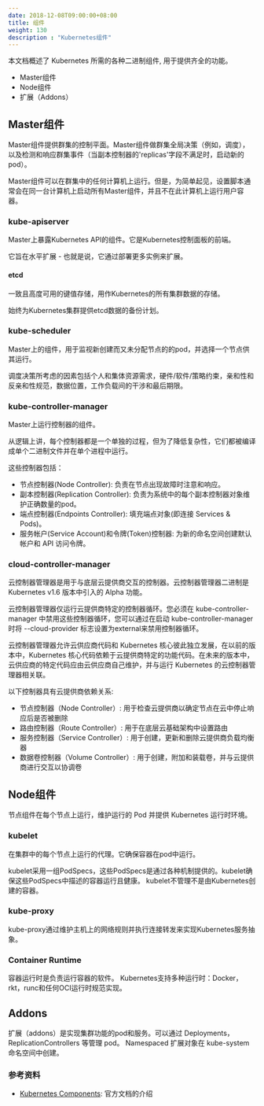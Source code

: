 ```yaml
---
date: 2018-12-08T09:00:00+08:00
title: 组件
weight: 130
description : "Kubernetes组件"
---
```


本文档概述了 Kubernetes 所需的各种二进制组件, 用于提供齐全的功能。

- Master组件
- Node组件
- 扩展（Addons）

## Master组件

Master组件提供群集的控制平面。Master组件做群集全局决策（例如，调度），以及检测和响应群集事件（当副本控制器的'replicas'字段不满足时，启动新的pod）。

Master组件可以在群集中的任何计算机上运行。但是，为简单起见，设置脚本通常会在同一台计算机上启动所有Master组件，并且不在此计算机上运行用户容器。

### kube-apiserver

Master上暴露Kubernetes API的组件。它是Kubernetes控制面板的前端。

它旨在水平扩展 - 也就是说，它通过部署更多实例来扩展。 

#### etcd

一致且高度可用的键值存储，用作Kubernetes的所有集群数据的存储。

始终为Kubernetes集群提供etcd数据的备份计划。

### kube-scheduler

Master上的组件，用于监视新创建而又未分配节点的的pod，并选择一个节点供其运行。

调度决策所考虑的因素包括个人和集体资源需求，硬件/软件/策略约束，亲和性和反亲和性规范，数据位置，工作负载间的干涉和最后期限。

### kube-controller-manager

Master上运行控制器的组件。

从逻辑上讲，每个控制器都是一个单独的过程，但为了降低复杂性，它们都被编译成单个二进制文件并在单个进程中运行。

这些控制器包括：

- 节点控制器(Node Controller): 负责在节点出现故障时注意和响应。
- 副本控制器(Replication Controller): 负责为系统中的每个副本控制器对象维护正确数量的pod。
- 端点控制器(Endpoints Controller): 填充端点对象(即连接 Services & Pods)。
- 服务帐户(Service Account)和令牌(Token)控制器: 为新的命名空间创建默认帐户和 API 访问令牌。

### cloud-controller-manager

云控制器管理器是用于与底层云提供商交互的控制器。云控制器管理器二进制是 Kubernetes v1.6 版本中引入的 Alpha 功能。

云控制器管理器仅运行云提供商特定的控制器循环。您必须在 kube-controller-manager 中禁用这些控制器循环，您可以通过在启动 kube-controller-manager 时将 --cloud-provider 标志设置为external来禁用控制器循环。

云控制器管理器允许云供应商代码和 Kubernetes 核心彼此独立发展，在以前的版本中，Kubernetes 核心代码依赖于云提供商特定的功能代码。在未来的版本中，云供应商的特定代码应由云供应商自己维护，并与运行 Kubernetes 的云控制器管理器相关联。

以下控制器具有云提供商依赖关系:

- 节点控制器（Node Controller）: 用于检查云提供商以确定节点在云中停止响应后是否被删除
- 路由控制器（Route Controller）: 用于在底层云基础架构中设置路由
- 服务控制器（Service Controller）: 用于创建，更新和删除云提供商负载均衡器
- 数据卷控制器（Volume Controller）: 用于创建，附加和装载卷，并与云提供商进行交互以协调卷

## Node组件

节点组件在每个节点上运行，维护运行的 Pod 并提供 Kubernetes 运行时环境。

### kubelet

在集群中的每个节点上运行的代理。它确保容器在pod中运行。

kubelet采用一组PodSpecs，这些PodSpecs是通过各种机制提供的。kubelet确保这些PodSpecs中描述的容器运行且健康。 kubelet不管理不是由Kubernetes创建的容器。

### kube-proxy

kube-proxy通过维护主机上的网络规则并执行连接转发来实现Kubernetes服务抽象。

### Container Runtime

容器运行时是负责运行容器的软件。 Kubernetes支持多种运行时：Docker，rkt，runc和任何OCI运行时规范实现。

## Addons

扩展（addons）是实现集群功能的pod和服务。可以通过 Deployments，ReplicationControllers 等管理 pod。 Namespaced 扩展对象在 kube-system 命名空间中创建。

### 参考资料

- [Kubernetes Components](https://kubernetes.io/docs/concepts/overview/components/): 官方文档的介绍

